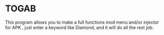 # TOGAB
This program allows you to make a full functions mod menu and/or injector for APK , just enter a keyword like Diamond, and it will do all the rest job.
